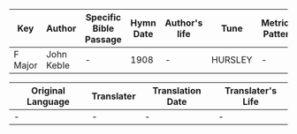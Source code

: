 Key | Author   | Specific Bible Passage     |Hymn Date |Author's life |Tune |Metrical Pattern   |Composer/Source
-- | --------- | ---------------------------|----------|--------------|-----|-------------------|-------------  
F Major |John Keble |- |1908 |- |HURSLEY |- |Peter Ritter

Original Language | Translater | Translation Date   | Translater's Life  
----------------- | --------- | --------------------|-------------     
\- |- |- |-
